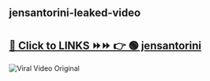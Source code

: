 
 ## jensantorini-leaked-video 

# <h2><a href="https://clipsfans.com/jensantorini&ref=git">🔗 Click to LINKS ⏩⏩ 👉 🟢 jensantorini </a></h2>

<a href="https://clipsfans.com/jensantorini&ref=git" rel="nofollow" data-target="animated-image.originalLink"><img src="https://i.ibb.co.com/xMMVF88/686577567.gif" alt="Viral Video Original" style="max-width: 100%; display: inline-block;" data-target="animated-image.originalImage"></a>
